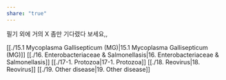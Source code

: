 ```yaml
---
share: "true"
---
```

필기 외에 거의 X
좀만 기다렸다 보세요,,

[[./15.1 Mycoplasma Gallisepticum (MG)|15.1 Mycoplasma Gallisepticum (MG)]]
[[./16. Enterobacteriaceae & Salmonellasis|16. Enterobacteriaceae & Salmonellasis]]
[[./17-1. Protozoa|17-1. Protozoa]]
[[./18. Reovirus|18. Reovirus]]
[[./19. Other disease|19. Other disease]]
